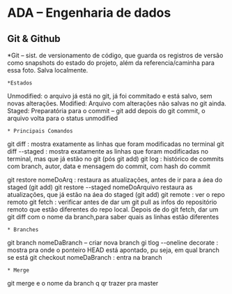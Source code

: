 # ADA – Engenharia de dados


## Git & Github

*Git – sist. de versionamento de código, que guarda os registros de versão como snapshots do estado do projeto, além da referencia/caminha para essa foto.
	Salva localmente. 
    

	*Estados 
Unmodified: o arquivo já está no git, já foi commitado e está salvo, sem novas alterações.
Modified: Arquivo com alterações não salvas no git ainda.
Staged: Preparatória para o commit – git add 
depois do git commit, o arquivo volta para o status unmodified


	* Principais Comandos 
git diff : mostra exatamente as linhas que foram modificadas no terminal
git diff --staged : mostra exatamente as linhas que foram modificadas no terminal, mas que já estão no git (pós git add)
git log : histórico de commits com branch, autor, data e mensagem do commit, com hash do commit

git restore nomeDoArq : restaura as atualizações, antes de ir para a áea do staged (git add)
git restore --staged nomeDoArquivo restaura as atualizações, que já estão na áea do staged (git add)
git remote : ver o repo remoto
git fetch : verificar antes de dar um git pull as infos do repositório remoto que estão diferentes do repo local. Depois de do git fetch, dar um git diff com o nome da branch,para saber quais as linhas estão diferentes

	* Branches
git branch nomeDaBranch – criar nova branch
gi tlog --oneline decorate : mostra pra onde o ponteiro HEAD está apontado, pu seja, em qual branch se está
git checkout nomeDaBranch : entra na branch


    * Merge
git merge  e o nome da branch q qr trazer pra master